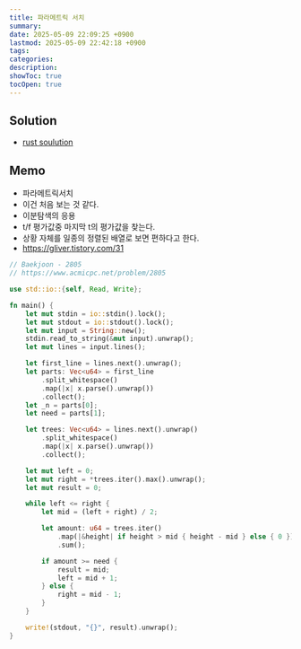 ```yaml
---
title: 파라메트릭 서치
summary: 
date: 2025-05-09 22:09:25 +0900
lastmod: 2025-05-09 22:42:18 +0900
tags: 
categories: 
description: 
showToc: true
tocOpen: true
---
```


## Solution
- [rust soulution](https://github.com/SmallzooDev/coding_interview_rust/blob/main/src/bin/b_2805.rs)


## Memo
- 파라메트릭서치
- 이건 처음 보는 것 같다.
- 이분탐색의 응용
- t/f 평가값중 마지막 t의 평가값을 찾는다.
- 상황 자체를 일종의 정렬된 배열로 보면 편하다고 한다.
- https://gliver.tistory.com/31
```rust
// Baekjoon - 2805
// https://www.acmicpc.net/problem/2805

use std::io::{self, Read, Write};

fn main() {
    let mut stdin = io::stdin().lock();
    let mut stdout = io::stdout().lock();
    let mut input = String::new();
    stdin.read_to_string(&mut input).unwrap();
    let mut lines = input.lines();

    let first_line = lines.next().unwrap();
    let parts: Vec<u64> = first_line
        .split_whitespace()
        .map(|x| x.parse().unwrap())
        .collect();
    let _n = parts[0];
    let need = parts[1];

    let trees: Vec<u64> = lines.next().unwrap()
        .split_whitespace()
        .map(|x| x.parse().unwrap())
        .collect();

    let mut left = 0;
    let mut right = *trees.iter().max().unwrap();
    let mut result = 0;

    while left <= right {
        let mid = (left + right) / 2;

        let amount: u64 = trees.iter()
            .map(|&height| if height > mid { height - mid } else { 0 })
            .sum();

        if amount >= need {
            result = mid;
            left = mid + 1;
        } else {
            right = mid - 1;
        }
    }

    write!(stdout, "{}", result).unwrap();
}
```


